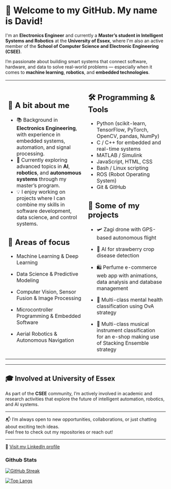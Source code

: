 # 👋 Welcome to my GitHub. My name is David!

I'm an **Electronics Engineer** and currently a **Master’s student in Intelligent Systems and Robotics** at the **University of Essex**, where I'm also an active member of the **School of Computer Science and Electronic Engineering (CSEE)**.

I’m passionate about building smart systems that connect software, hardware, and data to solve real-world problems — especially when it comes to **machine learning**, **robotics**, and **embedded technologies**.

<table>
  <tr>
    <td>

## 🚀 A bit about me

- 📚 Background in **Electronics Engineering**, with experience in embedded systems, automation, and signal processing.  
- 🤖 Currently exploring advanced topics in **AI**, **robotics**, and **autonomous systems** through my master’s program.  
- 💡 I enjoy working on projects where I can combine my skills in software development, data science, and control systems.  

## 🧠 Areas of focus

- Machine Learning & Deep Learning  
- Data Science & Predictive Modeling
- Computer Vision, Sensor Fusion & Image Processing
- Microcontroller Programming & Embedded Software  
- Aerial Robotics & Autonomous Navigation  


   </td>
   <td>

## 🛠️ Programming & Tools

- Python (scikit-learn, TensorFlow, PyTorch, OpenCV, pandas, NumPy)  
- C / C++ for embedded and real-time systems  
- MATLAB / Simulink  
- JavaScript, HTML, CSS  
- Bash / Linux scripting  
- ROS (Robot Operating System)  
- Git & GitHub  

## 🔧 Some of my projects

- 🛩 Zagi drone with GPS-based autonomous flight  
- 🌱 AI for strawberry crop disease detection  
- 🛍 Perfume e-commerce web app with animations, data analysis and database management  
- 🧠 Multi-class mental health classification using OvA strategy
- 🎸 Multi-class musical instrument classification for an e-shop making use of Stacking Ensemble strategy  

   </td>
  </tr>
</table>

---

## 🎓 Involved at University of Essex

As part of the **CSEE** community, I’m actively involved in academic and research activities that explore the future of intelligent automation, robotics, and AI systems.

---

📬 I’m always open to new opportunities, collaborations, or just chatting about exciting tech ideas.  
Feel free to check out my repositories or reach out!

---

🔗 [Visit my LinkedIn profile](https://www.linkedin.com/in/jdv57/)


### Github Stats

[![GitHub Streak](https://github-readme-streak-stats.herokuapp.com?user=jd-velasquezr&theme=navy-gear&date_format=M%20j%5B%2C%20Y%5D)](https://git.io/streak-stats)

[![Top Langs](https://github-readme-stats.vercel.app/api/top-langs/?username=jd-velasquezr&layout=pie)](https://github.com/anuraghazra/github-readme-stats)
